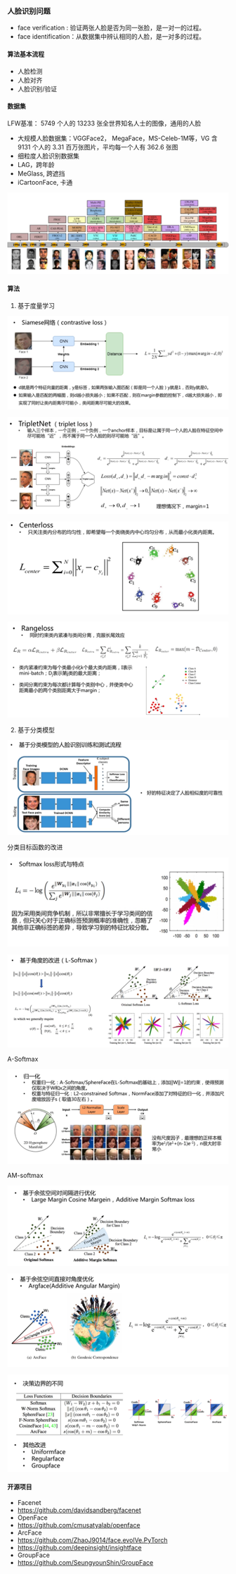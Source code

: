 ### 人脸识别问题

- face verification : 验证两张人脸是否为同一张脸，是一对一的过程。
- face identification：从数据集中辨认相同的人脸，是一对多的过程。

#### 算法基本流程

- 人脸检测
- 人脸对齐
- 人脸识别/验证

#### 数据集

LFW基准： 5749 个人的 13233 张全世界知名人士的图像，通用的人脸

- 大规模人脸数据集：VGGFace2， MegaFace，MS-Celeb-1M等，VG 含 9131 个人的 $3.31$ 百万张图片，平均每一个人有 $362.6$ 张图
- 细粒度人脸识别数据集
- LAG，跨年龄
- MeGlass, 跨遮挡
- iCartoonFace, 卡通

![image-20220307102328585](../images/%E4%BA%BA%E8%84%B8%E8%AF%86%E5%88%AB.assets/image-20220307102328585.png)

#### 算法

1. 基于度量学习

![image-20220307102405013](../images/%E4%BA%BA%E8%84%B8%E8%AF%86%E5%88%AB.assets/image-20220307102405013.png)



![image-20220307102558086](../images/%E4%BA%BA%E8%84%B8%E8%AF%86%E5%88%AB.assets/image-20220307102558086.png)



![image-20220307102636935](../images/%E4%BA%BA%E8%84%B8%E8%AF%86%E5%88%AB.assets/image-20220307102636935.png)



![image-20220307102657471](../images/%E4%BA%BA%E8%84%B8%E8%AF%86%E5%88%AB.assets/image-20220307102657471.png)



2. 基于分类模型

![image-20220307102833364](../images/%E4%BA%BA%E8%84%B8%E8%AF%86%E5%88%AB.assets/image-20220307102833364.png)

分类目标函数的改进

![image-20220307102913242](../images/%E4%BA%BA%E8%84%B8%E8%AF%86%E5%88%AB.assets/image-20220307102913242.png)

![image-20220307102949906](../images/%E4%BA%BA%E8%84%B8%E8%AF%86%E5%88%AB.assets/image-20220307102949906.png)

A-Softmax

![image-20220307103133936](../images/%E4%BA%BA%E8%84%B8%E8%AF%86%E5%88%AB.assets/image-20220307103133936.png)

AM-softmax

![image-20220307103341663](../images/%E4%BA%BA%E8%84%B8%E8%AF%86%E5%88%AB.assets/image-20220307103341663.png)



![image-20220307103448173](../images/%E4%BA%BA%E8%84%B8%E8%AF%86%E5%88%AB.assets/image-20220307103448173.png)



![image-20220307103509185](../images/%E4%BA%BA%E8%84%B8%E8%AF%86%E5%88%AB.assets/image-20220307103509185.png)



#### 开源项目

- Facenet
- https://github.com/davidsandberg/facenet
- OpenFace
- https://github.com/cmusatyalab/openface
- ArcFace
- https://github.com/ZhaoJ9014/face.evolVe.PyTorch
- https://github.com/deepinsight/insightface
- GroupFace
- https://github.com/SeungyounShin/GroupFace